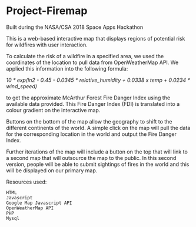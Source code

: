 # Project-Firemap
Built during the NASA/CSA 2018 Space Apps Hackathon

This is a web-based interactive map that displays regions of potential risk for wildfires with user interaction.

To calculate the risk of a wildfire in a specified area, we used the coordinates of the location to pull data from OpenWeatherMap API.
We applied this information into the following formula:

*10 * exp(ln2 - 0.45 - 0.0345 * relative_humidity + 0.0338 x temp + 0.0234 * wind_speed)*

to get the approximate McArthur Forest Fire Danger Index using the available data provided.
This Fire Danger Index (FDI) is translated into a colour gradient on the interactive map.

Buttons on the bottom of the map allow the geography to shift to the different continents of the world. 
A simple click on the map will pull the data for the corresponding location in the world and output the Fire Danger Index.

Further iterations of the map will include a button on the top that will link to a second map that will outsource the map to the public.
In this second version, people will be able to submit sightings of fires in the world and this will be displayed on our primary map.

Resources used:

    HTML
    Javascript
    Google Map Javascript API
    OpenWeatherMap API
    PHP
    Mysql
